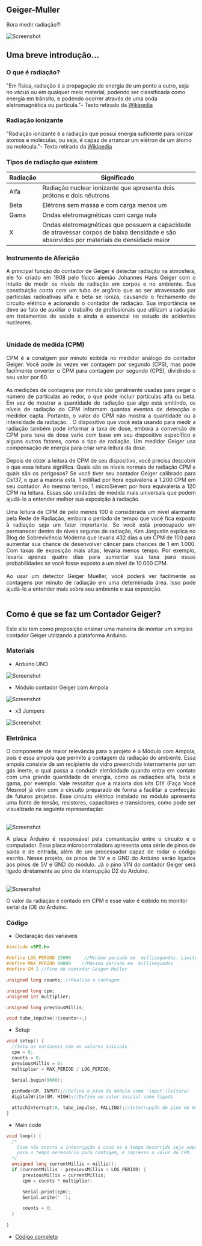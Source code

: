 ## Geiger-Muller

Bora medir radiação?!

![Screenshot](imgs/a.png)

## Uma breve introdução...

### O que é radiação?
"Em física, radiação é a propagação de energia de um ponto a outro, seja no vácuo ou em qualquer meio material, podendo ser classificada como energia em trânsito, e podendo ocorrer através de uma onda eletromagnética ou partícula."- Texto retirado da [Wikipedia](https://pt.wikipedia.org/wiki/Radia%C3%A7%C3%A3o)

### Radiação ionizante
"Radiação ionizante é a radiação que possui energia suficiente para ionizar átomos e moléculas, ou seja, é capaz de arrancar um elétron de um átomo ou molécula."- Texto retirado da [Wikipedia](https://pt.wikipedia.org/wiki/Radia%C3%A7%C3%A3o_ionizante)

### Tipos de radiação que existem

| Radiação | Significado |
| ---------------- | ---------------------------------------------------------------------------------------------------------------------------------------- |
| Alfa             | Radiação nuclear ionizante que apresenta dois prótons e dois nêutrons                                                                    |
| Beta             | Elétrons sem massa e com carga menos um                                                                                                  |
| Gama             | Ondas eletromagnéticas com carga nula                                                                                                    |
| X                | Ondas eletromagnéticas que possuem a capacidade de atravessar corpos de baixa densidade e são absorvidos por materiais de densidade maior|

### Instrumento de Aferição

<div style='text-align: justify;'> A principal função do contador de Geiger é detectar radiação na atmosfera,  ele foi criado em 1908 pelo físico alemão Johannes Hans Geiger com o intuito de medir os níveis de radiação em corpos e no ambiente. Sua constituição conta com um tubo de argônio que ao ser atravessado por partículas radioativas alfa e beta se ioniza, causando o fechamento do circuito elétrico e acionando o contador de radiação. Sua importância se deve ao fato de auxiliar o trabalho de profissionais que utilizam a radiação em tratamentos de saúde e ainda é essencial no estudo de acidentes nucleares.<br><br></div>

### Unidade de medida (CPM)

<div style='text-align: justify;'> CPM é a conatgem por minuto exibida no medidor análogo do contador Geiger. Você pode às vezes ver contagem por segundo (CPS), mas pode facilmente cnverter o CPM para contagem por segundo (CPS), dividindo o seu valor por 60.<br><br></div>

<div style='text-align: justify;'> As medições de contagens por minuto são geralmente usadas para pegar o número de partículas ao redor, o que pode incluir partículas alfa ou beta. Em vez de mostrar a quantidade de radiação que algo está emitindo, os níveis de radiação do CPM informam quantos eventos de detecção o medidor capta. Portanto, o valor do CPM não mostra a quantidade ou a intensidade da radiação. . O dispositivo que você está usando para medir a radiação também pode informar a taxa de dose, embora a conversão de CPM para taxa de dose varie com base em seu dispositivo específico e alguns outros fatores, como o tipo de radiação. Um medidor Geiger usa compensação de energia para criar uma leitura da dose.<br><br></div>

<div style='text-align: justify;'> Depois de obter a leitura de CPM de seu dispositivo, você precisa descobrir o que essa leitura significa. Quais são os níveis normais de radiação CPM e quais são os perigosos? Se você tiver seu contador Geiger calibrado para Cs137, o que a maioria está, 1 miliRad por hora equivaleria a 1.200 CPM em seu contador. Ao mesmo tempo, 1 microSievert por hora equivaleria a 120 CPM na leitura. Essas são unidades de medida mais universais que podem ajudá-lo a entender melhor sua exposição à radiação.<br><br></div>

<div style='text-align: justify;'> Uma leitura de CPM de pelo menos 100 é considerada um nível alarmante pela Rede de Radiação, embora o período de tempo que você fica exposto à radiação seja um fator importante. Se você está preocupado em permanecer dentro de níveis seguros de radiação, Ken Jorgustin explica no Blog de Sobrevivência Moderna que levaria 432 dias a um CPM de 100 para aumentar sua chance de desenvolver câncer para chances de 1 em 1.000. Com taxas de exposição mais altas, levaria menos tempo. Por exemplo, levaria apenas quatro dias para aumentar sua taxa para essas probabilidades se você fosse exposto a um nível de 10.000 CPM.<br><br></div>

<div style='text-align: justify;'> Ao usar um detector Geiger Mueller, você poderá ver facilmente as contagens por minuto de radiação em uma determinada área. Isso pode ajudá-lo a entender mais sobre seu ambiente e sua exposição.<br><br></div>

## Como é que se faz um Contador Geiger?

Este site tem como proposição ensinar uma maneira de montar um simples contador Geiger utilizando a plataforma Arduino.

### Materiais

- Arduino UNO

![Screenshot](imgs/a.jpeg)

- Módulo contador Geiger com Ampola

![Screenshot](imgs/b.jpeg)

- x3 Jumpers

![Screenshot](imgs/c.png)

### Eletrônica

<div style='text-align: justify;'> O componente de maior relevância para o projeto é o Módulo com Ampola, pois é essa ampola que permite a contagem da radiação do ambiente. Essa ampola consiste de um recipiente de vidro preenchido internamente por um gás inerte, o qual passa a conduzir eletricidade quando entra em contato com uma grande quantidade de energia, como as radiações alfa, beta e gama, por exemplo. Vale ressaltar que a maioria dos kits DIY (Faça Você Mesmo) já vêm com o circuito preparado de forma a facilitar a confecção de futuros projetos. Esse circuito elétrico instalado no módulo apresenta uma fonte de tensão, resistores, capacitores e transistores, como pode ser visualizado na seguinte representação:<br><br></div>

![Screenshot](imgs/cgm.png)

<div style='text-align: justify;'> A placa Arduino é responsável pela comunicação entre o circuito e o computador. Essa placa microcontroladora apresenta uma série de pinos de saída e de entrada, além de um processador capaz de rodar o código escrito. Nesse projeto, os pinos de 5V e o GND do Arduino serão ligados aos pinos de 5V e GND do módulo. Já o pino VIN do contador Geiger será ligado diretamente ao pino de interrupção D2 do Arduino.<br><br></div>

![Screenshot](imgs/cgm1.png)

O valor da radiação é contado em CPM e esse valor é exibido no monitor serial da IDE do Arduino.

### Código

- Declaração das variaveis

```cpp
#include <SPI.h>

#define LOG_PERIOD 15000     //Mínimo periodo em  millisegundos. Limite: 15000-60000.
#define MAX_PERIOD 60000    //Máximo periodo em  millisegundos
#define GM 2 //Pino do contador Geiger-Muller

unsigned long counts; //Realiza a contagem

unsigned long cpm;
unsigned int multiplier; 

unsigned long previousMillis;

void tube_impulse(){counts++;}
```

- Setup

```cpp
void setup() {
  //Seta as variaveis com os valores iniciais
  cpm = 0;
  counts = 0;
  previousMillis = 0;
  multiplier = MAX_PERIOD / LOG_PERIOD;         
  
  Serial.begin(9600);                                   

  pinMode(GM, INPUT);//Define o pino do módulo como 'input'(leitura)
  digitalWrite(GM, HIGH);//Define um valor inicial como ligado

  attachInterrupt(0, tube_impulse, FALLING);//Interrupção do pino do módulo 
}
```

- Main code

```cpp
void loop() {
  /*
    Caso não ocorra a interrupção e caso se o tempo decorrido seja superior ao valor minimo
    para o tempo necessário para contagem, é impresso o valor do CPM.
  */
  unsigned long currentMillis = millis();
  if (currentMillis - previousMillis > LOG_PERIOD) {
      previousMillis = currentMillis;
      cpm = counts * multiplier;

      Serial.print(cpm);
      Serial.write(' ');

      counts = 0;
  }
  
}
```
- [Código completo](https://github.com/Geiger-cnt/Geiger-cnt.github.io/blob/main/geiger/geiger.ino)

